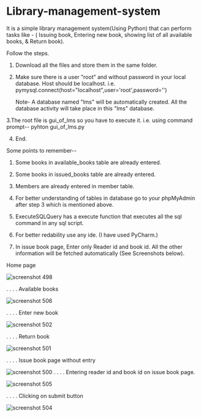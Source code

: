# Library-management-system
It is a simple library management system(Using Python) that can perform tasks like - ( Issuing book, Entering new book, showing list of all available books, &amp; Return book).

Follow the steps.
  1. Download all the files and store them in the same folder.
  
  2. Make sure there is a user "root" and without password in your local database. Host should be localhost.
     i.e.   pymysql.connect(host="localhost",user='root',password='')
     
     Note- A database named "lms" will be automatically created. All the database activity will take place in this "lms" database.
     
  3.The root file is gui_of_lms so you have to execute it. 
    i.e. using command prompt--
         pyhton gui_of_lms.py
         
  4. End.
  
  
  Some points to remember--
  
  1. Some books in available_books table are already entered.
  
  2. Some books in issued_books table are already entered.
  
  3. Members are already entered in member table.
  
  4. For better understanding of tables in database go to your phpMyAdmin after step 3 which is mentioned above.
  
  4. ExecuteSQLQuery has a execute function that executes all the sql command in any sql script.
  
  5. For better redability use any ide. (I have used PyCharm.)
  
  6. In issue book page, Enter only Reader id and book id. All the other information will be fetched automatically (See Screenshots below).

Home page

![screenshot 498](https://user-images.githubusercontent.com/22103635/44654034-0120f000-aa0e-11e8-818d-30513dae6c10.png)


.
.
.
.
Available books

![screenshot 506](https://user-images.githubusercontent.com/22103635/44654051-0aaa5800-aa0e-11e8-8ac9-d7efa5b461f6.png)

.
.
.
.
Enter new book

![screenshot 502](https://user-images.githubusercontent.com/22103635/44654096-36c5d900-aa0e-11e8-825a-3909dcca3843.png)

.
.
.
.
Return book

![screenshot 501](https://user-images.githubusercontent.com/22103635/44654187-7a204780-aa0e-11e8-9a5b-ba5ab5f0725e.png)

.
.
.
.
Issue book page without entry

![screenshot 500](https://user-images.githubusercontent.com/22103635/44654083-2a418080-aa0e-11e8-8a4f-4a430e646cba.png)
.
.
.
.
Entering reader id and book id on issue book page.

![screenshot 505](https://user-images.githubusercontent.com/22103635/44654143-58bf5b80-aa0e-11e8-8e14-6aff9a9578d0.png)

.
.
.
.
Clicking on submit button

![screenshot 504](https://user-images.githubusercontent.com/22103635/44654156-61b02d00-aa0e-11e8-89cd-7bafcbd8fe7d.png)


